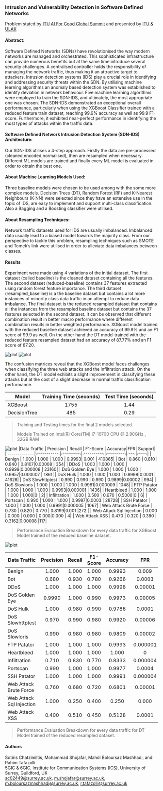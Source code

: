 ### Intrusion and Vulnerability Detection in Software Defined Networks
Problem stated by [ITU AI For Good Global Summit](https://challenge.aiforgood.itu.int/match/matchitem/81) and presented by [ITU & ULAK](https://www.youtube.com/watch?v=zgne_H0Ki7M)
#### Abstract:
Software Defined Networks (SDNs) have revolutionised the way modern networks are managed and orchestrated. This sophisticated infrastructure can provide numerous benefits but at the same time introduce several security challenges. A centralised controller holds the responsibility of managing the network traffic, thus making it an attractive target to attackers. Intrusion detection systems (IDS) play a crucial role in identifying and addressing security threats within the SDN. By utilising machine learning algorithms an anomaly based detection system was established to identify deviation in network behaviour. Five machine learning algorithms were employed to train the SDN-IDS, and ultimately, the most appropriate one was chosen. The SDN-IDS demonstrated an exceptional overall performance, particularly when using the XGBoost Classifier trained with a reduced feature train dataset, reaching 99.9\% accuracy as well as 99.9 F1-score. Furthermore, it exhibited near-perfect performance in identifying the most types of attacks within the traffic data.

####  Software Defined Network Intrusion Detection System (SDN-IDS) Architecture:
Our SDN-IDS utilises a 4-step approach. Firstly the data are pre-processed (cleaned,encoded,normalised), then are resampled when necessary. Different ML models are trained and finally every ML model is evaluated in order to obtain the best one. 
#### About Machine Learning Models Used:
Three baseline models were chosen to be used among with the some more complex models. Decision Trees (DT), Random Forest (RF) and K-Nearest Neighbours (K-NN) were selected
since they have an extensive use in the topic of IDS, are easy to implement and support multi-class classification. Also a Bagging and a Boosting classifier were utilised. 

#### About Resampling Techniques:
Network traffic datasets used for IDS are usually imbalanced. Imbalanced data usually lead to a biased model towards the majority class. 
From our perspective to tackle this problem, resampling techniques such as SMOTE and Tomek’s link  were utilised in order to alleviate data imbalances between classes.

#### Results
Experiment were made using 4 variations of the initial dataset. The first dataset (called baseline) is the cleaned dataset containing all the features. The second dataset (reduced-baseline) contains 37 features extracted using random forest feature importance. The third dataset (resampled_baseline) is a the baseline dataset but contains a lot more instances of minority class data traffic in an attempt to reduce data imbalance. The final dataset is the reduced resampled dataset that contains all the instances from the resampled baseline dataset but contains the 37 features selected in the second dataset. 
 It can be observed that different combination result in better macro performance where different combination results in better weighted performance. XGBoost
model trained with the reduced baseline dataset achieved an accuracy of 99.9% and an F1 score of 99.9 as well. On the other hand the DT model trained with the reduced feature resampled dataset had an accuracy of 87.77% and an F1 score of 87.20.

![plot](https://github.com/ITU-AI-ML-in-5G-Challenge/sotirischatzimiltis_sdn_ids/blob/main/Figures/test_set_performance.PNG)
![plot](https://github.com/ITU-AI-ML-in-5G-Challenge/sotirischatzimiltis_sdn_ids/blob/main/Figures/macro_test_performance.PNG)


The confusion matrices reveal that the XGBoost model faces challenges when classifying the three web attacks and the Infiltration attack. On the other hand, the DT model
exhibits a slight improvement in classifying these attacks but at the cost of a slight decrease in normal traffic classification performance.


|Model |Training Time (seconds)     | Test Time (seconds)    | 
| ------------- |:-----------:|:--------:|
| XGBoost |1755|1.44|
| DecisionTree |485|0.29|
> Training and Testing times for the final 2 models selected.
> 
> Models Trained on Intel(R) Core(TM) i7-10700 CPU @ 2.90GHz , 32GB RAM

![plot](https://github.com/ITU-AI-ML-in-5G-Challenge/sotirischatzimiltis_sdn_ids/blob/main/Figures/xgb_test_reduced_baseline_cf.png)
|Data Traffic | Precision     | Recall    | F1-Score  | Accuracy|FPR| Support|
| ------------- |:-----------:|:---------:|:----------:|:---------:|:---:|:----:|
| Benign     | 1.000     | 1.000          | 1.000       | 0.9993| 0.001      | 410865|
| Bot     | 0.860    | 0.810          | 0.840       | 0.8107|0.00008       | 354|
| DDoS     | 1.000     | 1.000          | 1.000       | 0.9999|0.000008       | 23160|
| DoS Golden Eye     | 1.000     | 1.000          | 1.000       | 0.9957|0.000007       | 1861|
| DoS Hulk   | 1.000     | 1.000          | 1.000       | 0.9998|0.0001       | 41626|
| DoS Slowhttptest   | 0.990     | 0.990          | 0.990       | 0.9899|0.00002       | 994|
| DoS Slowloris     | 1.000     | 1.000          | 1.000       | 0.9981|0.000009       | 1048|
| FTP Patator     | 1.000     | 1.000          | 1.000       | 0.9993|0.000001       | 1436|
| Heartbleed    | 1.000     | 1.000          | 1.000       | 1.000|0       | 2|
| Infiltration    | 1.000     | 0.500          | 0.670      | 0.5000|0       | 6|
| Portscan     | 0.990     | 1.000          | 1.000       | 0.9997|0.0003       | 28728|
| SSH Patator     | 1.000     | 1.000          | 1.000       | 0.9991|0.000005       | 1067|
| Web Attack Brute Force     | 0.730    | 0.820          | 0.770       | 0.8199|0.001       |272 |
| Web Attack Sql Injection    | 0.000     | 0.000          | 0.000       | 0.000|0.000       | 4|
| Web Attack XSS     | 0.470    | 0.320          | 0.380       | 0.3162|0.00008       |117|
> Performance Evaluation Breakdown for every data traffic for XGBoost Model trained of the reduced baseline dataset.

![plot](https://github.com/ITU-AI-ML-in-5G-Challenge/sotirischatzimiltis_sdn_ids/blob/main/Figures/dt_test_reduced_cf.png)

|Data Traffic | Precision     | Recall    | F1-Score  | Accuracy|FPR| Support|
| ------------- |:-----------:|:---------:|:----------:|:---------:|:---:|:----:|
| Benign     | 1.000     | 1.000          | 1.000       | 0.9993| 0.009      | 410865|
| Bot     | 0.680    | 0.930          | 0.780       | 0.9266|0.0003       | 354|
| DDoS     | 1.000     | 1.000          | 1.000       | 0.9998|0.00001       | 23160|
| DoS Golden Eye     | 0.9990     | 1.000     | 0.990       | 0.9973|0.00005      | 1861|
| DoS Hulk   | 1.000     |0.980          | 0.990       | 0.9786|0.0001       | 41626|
| DoS Slowhttptest   | 0.970     | 0.990          | 0.980       | 0.9920|0.00006       | 994|
| DoS Slowloris     | 0.990     | 0.980          | 0.980       | 0.9809|0.00002       | 1048|
| FTP Patator     | 1.000     | 1.000          | 1.000       | 0.9993|0.000001       | 1436|
| Heartbleed    | 1.000     | 1.000          | 1.000       | 1.000|0       | 2|
| Infiltration    | 0.710     | 0.830          | 0.770      | 0.8333|0.000004       | 6|
| Portscan     | 0.990     | 1.000          | 1.000       | 0.9977|0.0004       | 28728|
| SSH Patator     | 1.000     | 1.000          | 1.000       | 0.9991|0.000004       | 1067|
| Web Attack Brute Force     | 0.760    | 0.680          | 0.720       | 0.6801|0.00001       |272 |
| Web Attack Sql Injection    | 1.000     | 0.250          | 0.400       | 0.250|0.000       | 4|
| Web Attack XSS     | 0.400    | 0.510          | 0.450       | 0.5128|0.0001     |117|
> Performance Evaluation Breakdown for every data traffic for DT Model trained of the reduced resampled dataset.

#### Authors 
Sotiris Chatzimiltis, Mohammad Shojafar, Mahdi Boloursaz Mashhadi, and Rahim Tafazolli <br />
5GIC \& 6GIC, Institute for Communication Systems (ICS), University of Surrey, Guildford, UK <br />
sc02449@surrey.ac.uk, m.shojafar@surrey.ac.uk, m.boloursazmashhadi@surrey.ac.uk, r.tafazolli@surrey.ac.uk

